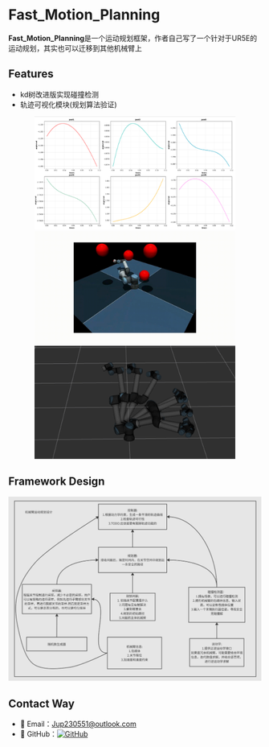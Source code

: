 # Fast_Motion_Planning

**Fast_Motion_Planning**是一个运动规划框架，作者自己写了一个针对于UR5E的运动规划，其实也可以迁移到其他机械臂上

## Features

- kd树改进版实现碰撞检测
- 轨迹可视化模块(规划算法验证)

<p align="center">
  <img src="doc/trajectory_optimize.png" width = "400" height = "225"/>
   <img src="doc/motion_planning_demo.gif" width="400" />
    <img src="doc/trajectory_visualization.png" width="400" height = "225"/>
</p>

## Framework Design

<p align="center">
  <img src="doc/framework_design.png" />
</p>

## Contact Way

- 📧 Email：Jup230551@outlook.com
- 🔗 GitHub：[![GitHub](https://img.shields.io/badge/GitHub-Ju-yzp)](https://github.com/Ju-yzp)
